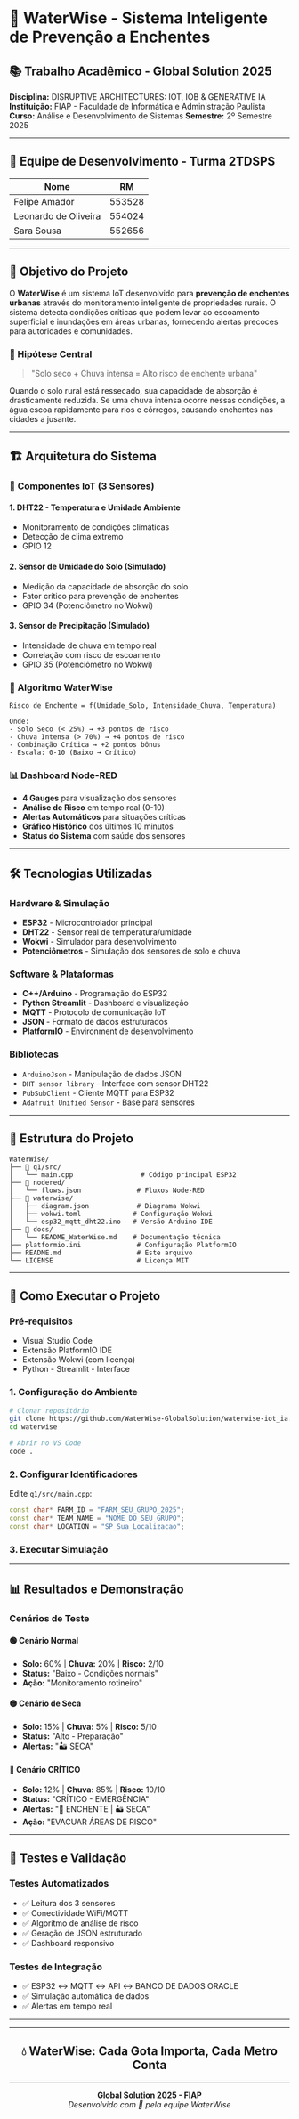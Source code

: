 # 🌊 WaterWise - Sistema Inteligente de Prevenção a Enchentes

## 📚 Trabalho Acadêmico - Global Solution 2025

**Disciplina:** DISRUPTIVE ARCHITECTURES: IOT, IOB & GENERATIVE IA  
**Instituição:** FIAP - Faculdade de Informática e Administração Paulista  
**Curso:** Análise e Desenvolvimento de Sistemas 
**Semestre:** 2º Semestre 2025  

---

## 👥 Equipe de Desenvolvimento - Turma 2TDSPS

| Nome                 | RM     |
| -------------------- | ------ |
| Felipe Amador        | 553528 |
| Leonardo de Oliveira | 554024 |
| Sara Sousa           | 552656 |

---

## 🎯 Objetivo do Projeto

O **WaterWise** é um sistema IoT desenvolvido para **prevenção de enchentes urbanas** através do monitoramento inteligente de propriedades rurais. O sistema detecta condições críticas que podem levar ao escoamento superficial e inundações em áreas urbanas, fornecendo alertas precoces para autoridades e comunidades.

### 🔬 Hipótese Central

> "Solo seco + Chuva intensa = Alto risco de enchente urbana"

Quando o solo rural está ressecado, sua capacidade de absorção é drasticamente reduzida. Se uma chuva intensa ocorre nessas condições, a água escoa rapidamente para rios e córregos, causando enchentes nas cidades a jusante.

---

## 🏗️ Arquitetura do Sistema

### 📡 **Componentes IoT (3 Sensores)**

#### 1. **DHT22** - Temperatura e Umidade Ambiente
- Monitoramento de condições climáticas
- Detecção de clima extremo
- GPIO 12

#### 2. **Sensor de Umidade do Solo** (Simulado)
- Medição da capacidade de absorção do solo
- Fator crítico para prevenção de enchentes
- GPIO 34 (Potenciômetro no Wokwi)

#### 3. **Sensor de Precipitação** (Simulado)
- Intensidade de chuva em tempo real
- Correlação com risco de escoamento
- GPIO 35 (Potenciômetro no Wokwi)

### 🧮 **Algoritmo WaterWise**

```
Risco de Enchente = f(Umidade_Solo, Intensidade_Chuva, Temperatura)

Onde:
- Solo Seco (< 25%) → +3 pontos de risco
- Chuva Intensa (> 70%) → +4 pontos de risco  
- Combinação Crítica → +2 pontos bônus
- Escala: 0-10 (Baixo → Crítico)
```

### 📊 **Dashboard Node-RED**

- **4 Gauges** para visualização dos sensores
- **Análise de Risco** em tempo real (0-10)
- **Alertas Automáticos** para situações críticas
- **Gráfico Histórico** dos últimos 10 minutos
- **Status do Sistema** com saúde dos sensores

---

## 🛠️ Tecnologias Utilizadas

### **Hardware & Simulação**
- **ESP32** - Microcontrolador principal
- **DHT22** - Sensor real de temperatura/umidade
- **Wokwi** - Simulador para desenvolvimento
- **Potenciômetros** - Simulação dos sensores de solo e chuva

### **Software & Plataformas**
- **C++/Arduino** - Programação do ESP32
- **Python Streamlit** - Dashboard e visualização
- **MQTT** - Protocolo de comunicação IoT
- **JSON** - Formato de dados estruturados
- **PlatformIO** - Environment de desenvolvimento

### **Bibliotecas**
- `ArduinoJson` - Manipulação de dados JSON
- `DHT sensor library` - Interface com sensor DHT22
- `PubSubClient` - Cliente MQTT para ESP32
- `Adafruit Unified Sensor` - Base para sensores

---

## 📁 Estrutura do Projeto

```
WaterWise/
├── 📂 q1/src/
│   └── main.cpp                 # Código principal ESP32
├── 📂 nodered/
│   └── flows.json              # Fluxos Node-RED
├── 📂 waterwise/
│   ├── diagram.json            # Diagrama Wokwi
│   ├── wokwi.toml             # Configuração Wokwi
│   └── esp32_mqtt_dht22.ino   # Versão Arduino IDE
├── 📂 docs/
│   └── README_WaterWise.md    # Documentação técnica
├── platformio.ini              # Configuração PlatformIO
├── README.md                   # Este arquivo
└── LICENSE                     # Licença MIT
```

---

## 🚀 Como Executar o Projeto

### **Pré-requisitos**
- Visual Studio Code
- Extensão PlatformIO IDE
- Extensão Wokwi (com licença)
- Python - Streamlit - Interface

### **1. Configuração do Ambiente**

```bash
# Clonar repositório
git clone https://github.com/WaterWise-GlobalSolution/waterwise-iot_ia.git
cd waterwise

# Abrir no VS Code
code .
```

### **2. Configurar Identificadores**

Edite `q1/src/main.cpp`:
```cpp
const char* FARM_ID = "FARM_SEU_GRUPO_2025";
const char* TEAM_NAME = "NOME_DO_SEU_GRUPO";
const char* LOCATION = "SP_Sua_Localizacao";
```

### **3. Executar Simulação**


---

## 📊 Resultados e Demonstração

### **Cenários de Teste**

#### 🟢 **Cenário Normal**
- **Solo:** 60% | **Chuva:** 20% | **Risco:** 2/10
- **Status:** "Baixo - Condições normais"
- **Ação:** "Monitoramento rotineiro"

#### 🟡 **Cenário de Seca**
- **Solo:** 15% | **Chuva:** 5% | **Risco:** 5/10
- **Status:** "Alto - Preparação"
- **Alertas:** "🏜️ SECA"

#### 🔴 **Cenário CRÍTICO**
- **Solo:** 12% | **Chuva:** 85% | **Risco:** 10/10
- **Status:** "CRÍTICO - EMERGÊNCIA"
- **Alertas:** "🌊 ENCHENTE | 🏜️ SECA"
- **Ação:** "EVACUAR ÁREAS DE RISCO"

---

## 🧪 Testes e Validação

### **Testes Automatizados**
- ✅ Leitura dos 3 sensores
- ✅ Conectividade WiFi/MQTT
- ✅ Algoritmo de análise de risco
- ✅ Geração de JSON estruturado
- ✅ Dashboard responsivo

### **Testes de Integração**
- ✅ ESP32 ↔ MQTT ↔ API ↔ BANCO DE DADOS ORACLE
- ✅ Simulação automática de dados
- ✅ Alertas em tempo real

---


<div align="center">

---
  
## 💧 <strong>WaterWise: Cada Gota Importa, Cada Metro Conta</strong><br>

---

**Global Solution 2025 - FIAP**  
*Desenvolvido com 💙 pela equipe WaterWise*

</div>

